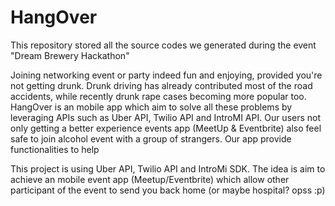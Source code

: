 # HangOver
This repository stored all the source codes we generated during the event "Dream Brewery Hackathon"

Joining networking event or party indeed fun and enjoying, provided you're not getting drunk. Drunk driving has already contributed most of the road accidents, while recently drunk rape cases becoming more popular too. 
HangOver is an mobile app which aim to solve all these problems by leveraging APIs such as Uber API, Twilio API and IntroMI API. Our users not only getting a better experience events app (MeetUp & Eventbrite) also feel safe to join alcohol event with a group of strangers. Our app provide functionalities to help

This project is using Uber API, Twilio API and IntroMi SDK. The idea is aim to achieve an mobile event app (Meetup/Eventbrite) which allow other participant of the event to send you back home (or maybe hospital? opss :p)
